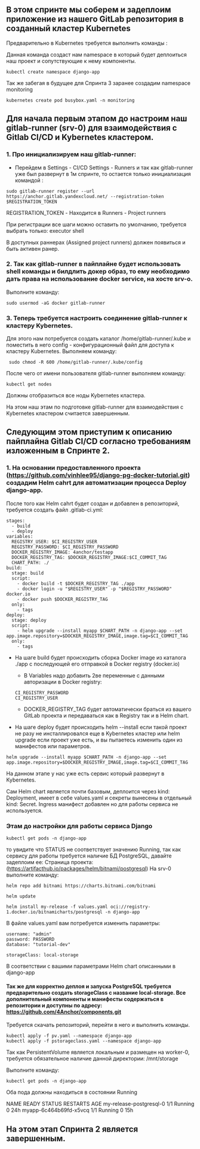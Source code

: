 ## В этом спринте мы соберем и задеплоим приложение из нашего GitLab репозитория в созданный кластер Kubernetes

Предварительно в Kubernetes требуется выполнить команды :

Данная команда создаст нам namespace в который будет деплоиться наш проект и сопутствующие к нему компоненты.

```
kubectl create namespace django-app
```
Так же забегая в будущее для Спринта 3 заранее создадим namespace monitoring
```
kubernetes create pod busybox.yaml -n monitoring
```

## Для начала первым этапом до настроим наш gitlab-runner (srv-0) для взаимодействия с Gitlab CI/CD и Kybernetes кластером.

### 1. Про инициализируем наш gitlab-runner:
- Перейдем в Settings - CI/CD Settings - Runners и так как gitlab-runner уже был развернут в 1м спринте, то остается только инициализация командой :

```
sudo gitlab-runner register --url https://anchor.gitlab.yandexcloud.net/ --registration-token $REGISTRATION_TOKEN
```
REGISTRATION_TOKEN - Находится в Runners - Project runners

При регистрации все шаги можно оставить по умолчанию, требуется выбрать только: executor shell


В доступных раннерах (Assigned project runners) должен появиться и быть активен ранер.

### 2. Так как gitlab-runner в пайплайне будет использовать shell команды и билдлить докер образ, то ему необходимо дать права на использование docker service, на хосте srv-o.
Выполните команду:
```
sudo usermod -aG docker gitlab-runner
```

### 3. Теперь требуется настроить соединение gitlab-runner к кластеру Kybernetes.

Для этого нам потребуется создать каталог /home/gitlab-runner/.kube и поместить в него config - конфигурационный файл для доступа к кластеру Kubernetes.
Выполняем команду:
```
 sudo chmod -R 600 /home/gitlab-runner/.kube/config
```
После чего от имени пользователя gitlab-runner выполняем команду:
```
kubectl get nodes
```
Должны отобразиться все ноды Kybernetes кластера.

На этом наш этам по подготовке gitlab-runner для взаимодействия с Kybernetes кластером считается завершенным.

## Следующим этом приступим к описанию пайплайна Gitlab CI/CD согласно требованиям изложенным в Спринте 2.

### 1. На основании предоставленного проекта (https://github.com/vinhlee95/django-pg-docker-tutorial.git) создадим Helm cahrt для автоматизации процесса Deploy django-app.

После того как Helm cahrt будет создан и добавлен в репозиторий, требуется создать файл .gitlab-ci.yml:

```
stages:
  - build
  - deploy
variables:
  REGISTRY_USER: $CI_REGISTRY_USER
  REGISTRY_PASSWORD: $CI_REGISTRY_PASSWORD
  DOCKER_REGISTRY_IMAGE: 4anchor/testapp
  DOCKER_REGISTRY_TAG: $DOCKER_REGISTRY_IMAGE:$CI_COMMIT_TAG
  CHART_PATH: ./
build:
  stage: build
  script:
    - docker build -t $DOCKER_REGISTRY_TAG ./app
    - docker login -u "$REGISTRY_USER" -p "$REGISTRY_PASSWORD" docker.io
    - docker push $DOCKER_REGISTRY_TAG
  only:
    - tags
deploy:
  stage: deploy
  script:
    - helm upgrade --install myapp $CHART_PATH -n django-app --set app.image.repository=$DOCKER_REGISTRY_IMAGE,image.tag=$CI_COMMIT_TAG
  only:
    - tags
```
 - На шаге build будет происходить сборка Docker image из каталога ./app с последующей его отправкой в Docker registry (docker.io)
   - В Variables надо добавить 2ве переменные с данными авторизации в Docker registry:
   ```
   CI_REGISTRY_PASSWORD
   CI_REGISTRY_USER
   ```
   - DOCKER_REGISTRY_TAG будет автоматически браться из вашего GitLab проекта и передаваться как в Registry так и в Helm chart.

 - На шаге deploy будет происходить helm --install если такой проект не разу не инсталлировался еще в Kybernetes кластер или helm upgrade  если проект уже есть, и вы пытаетесь изменить один из манифестов или параметров.
```
helm upgrade --install myapp $CHART_PATH -n django-app --set app.image.repository=$DOCKER_REGISTRY_IMAGE,image.tag=$CI_COMMIT_TAG
```
 
На данном этапе у нас уже есть сервис который развернут в Kybernetes.

Сам Helm chart является почти базовым, деплоится через kind: Deployment, имеет в себе values.yaml и секреты вынесены в отдельный kind: Secret.
Ingress манифест добавлен но для работы сервиса не используется.

### Этам до настройки для работы сервиса Django 

```
kubectl get pods -n django-app
```
то увидите что STATUS не соответствует значению Running, так как сервису для работы требуется наличие БД PostgreSQL, давайте задеплоим ее:
Страница проекта: (https://artifacthub.io/packages/helm/bitnami/postgresql)
На srv-0 выполните команду:
 
```
helm repo add bitnami https://charts.bitnami.com/bitnami
```
```
helm update
```
```
helm install my-release -f values.yaml oci://registry-1.docker.io/bitnamicharts/postgresql -n django-app
```
В файле values.yaml вам потребуется изменить параметры:

```
username: "admin"
password: PASSWORD
database: "tutorial-dev"

storageClass: local-storage
```
В соответствии с вашими параметрами Helm chart описанными в django-app

#### Так же для корректно деплоя и запуска PostgreSQL требуется предварительно создать storageClass с название local-storage. Все дополнительный компоненты  и манифесты содержаться в репозитории и доступны по адресу: https://github.com/4Anchor/components.git

Требуется скачать репозиторий, перейти в него и выполнить команды.

```
kubectl apply -f pv.yaml --namespace django-app
kubectl apply -f pstorageclass.yaml --namespace django-app
```
Так как PersistentVolume является локальным и размещен на worker-0, требуется обязательное наличие данной директории: /mnt/storage

Выполните команду:

```
kubectl get pods -n django-app
```
Оба пода должны находиться в состоянии Running

NAME                      READY   STATUS    RESTARTS   AGE
my-release-postgresql-0   1/1     Running   0          24h
myapp-6c464b69fd-x5vcq    1/1     Running   0          15h

## На этом этап Спринта 2  является завершенным. 
